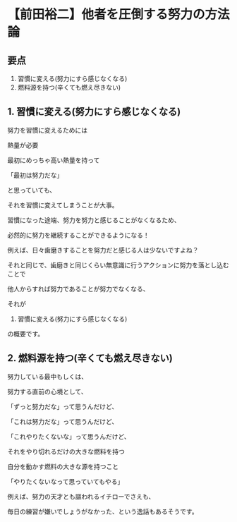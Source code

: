 # 【前田裕二】他者を圧倒する努力の方法論

## 要点

1. 習慣に変える(努力にすら感じなくなる)
2. 燃料源を持つ(辛くても燃え尽きない)

## 1. 習慣に変える(努力にすら感じなくなる)

努力を習慣に変えるためには

熱量が必要

最初にめっちゃ高い熱量を持って

「最初は努力だな」

と思っていても、

それを習慣に変えてしまうことが大事。

習慣になった途端、努力を努力と感じることがなくなるため、

必然的に努力を継続することができるようになる！

例えば、日々歯磨きすることを努力だと感じる人は少ないですよね？

それと同じで、歯磨きと同じくらい無意識に行うアクションに努力を落とし込むことで

他人からすれば努力であることが努力でなくなる、

それが

1. 習慣に変える(努力にすら感じなくなる)

の概要です。

## 2. 燃料源を持つ(辛くても燃え尽きない)

努力している最中もしくは、

努力する直前の心境として、

「ずっと努力だな」って思うんだけど、

「これは努力だな」って思うんだけど、

「これやりたくないな」って思うんだけど、

それをやり切れるだけの大きな燃料を持つ

自分を動かす燃料の大きな源を持つこと

「やりたくないなって思っていてもやる」

例えば、努力の天才とも謳われるイチローでさえも、

毎日の練習が嫌いでしょうがなかった、という逸話もあるそうです。